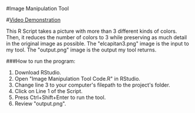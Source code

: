 #Image Manipulation Tool

#[Video Demonstration](https://youtu.be/0HQSlHUVxps)

This R Script takes a picture with more than 3 different kinds of colors. Then, it reduces the number of colors to 3 while preserving as much detail in the original image as possible.
The "elcapitan3.png" image is the input to my tool. The "output.png" image is the output my tool returns.

###How to run the program:
1. Download RStudio.
2. Open "Image Manipulation Tool Code.R" in RStudio.
3. Change line 3 to your computer's filepath to the project's folder.
4. Click on Line 1 of the Script.
5. Press Ctrl+Shift+Enter to run the tool.
6. Review "output.png".
